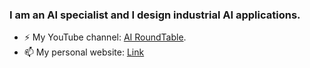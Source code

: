 ### I am an AI specialist and I design industrial AI applications.
- ⚡ My YouTube channel: [AI RoundTable](https://www.youtube.com/@airoundtable).
- 📫 My personal website: [Link](https://farzad-r.github.io/)
<!--
Here are some ideas to get you started:

- 🔭 I’m currently working on ...
- 🌱 I’m currently learning ...
- 👯 I’m looking to collaborate on ...
- 🤔 I’m looking for help with ...
- 💬 Ask me about ...
- 📫 How to reach me: ...
- 😄 Pronouns: ...
- ⚡ Fun fact: ...

https://github.com/alexandresanlim/Badges4-README.md-Profile#-social-
-->
